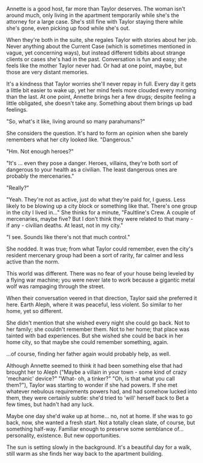 Annette is a good host, far more than Taylor deserves. The woman isn't around much, only living in the apartment temporarily while she's the attorney for a large case. She's still fine with Taylor staying there while she's gone, even picking up food while she's out. 

When they're both in the suite, she regales Taylor with stories about her job. Never anything about the Current Case (which is sometimes mentioned in vague, yet concerning ways), but instead different tidbits about strange clients or cases she's had in the past. Conversation is fun and easy; she feels like the mother Taylor never had. Or had at one point, maybe, but those are very distant memories.

It's a kindness that Taylor worries she'll never repay in full. Every day it gets a little bit easier to wake up, yet her mind feels more clouded every morning than the last. At one point, Annette brings her a few drugs; despite feeling a little obligated, she doesn't take any. Something about them brings up bad feelings.

"So, what's it like, living around so many parahumans?"

She considers the question. It's hard to form an opinion when she barely remembers what her city looked like. "Dangerous."

"Hm. Not enough heroes?"

"It's ... even they pose a danger. Heroes, villains, they're both sort of dangerous to your health as a civilian. The least dangerous ones are probably the mercenaries."

"Really?"

"Yeah. They're not as active, just do what they're paid for, I guess. Less likely to be blowing up a city block or something like that. There's one group in the city I lived in..." She thinks for a minute, "Faultline's Crew. A couple of mercenaries, maybe five? But I don't think they were related to that many - if any - civilian deaths. At least, not in my city."

"I see. Sounds like there's not that much control."

She nodded. It was true; from what Taylor could remember, even the city's resident mercenary group had been a sort of rarity, far calmer and less active than the norm.

This world was different. There was no fear of your house being leveled by a flying war machine; you were never late to work because a gigantic metal wolf was rampaging through the street. 

When their conversation veered in that direction, Taylor said she preferred it here. Earth Aleph, where it was peaceful, less violent. So similar to her home, yet so different.

She didn't mention that she wished every night she could go back. Not to her family; she couldn't remember them. Not to her home; that place was tainted with bad experiences. But she wished she could be back in her home city, so that maybe she could remember something, again.

...of course, finding her father again would probably help, as well. 

Although Annette seemed to think it had been something else that had brought her to Aleph ("Maybe a villain in your town - some kind of crazy 'mechanic' device?" "What- oh, a tinker?" "Oh, is that what you call them?"), Taylor was starting to wonder if she had powers. If she met whatever nebulous requirements powers had, and had somehow lucked into them, they were certainly subtle: she'd tried to 'will' herself back to Bet a few times, but hadn't had any luck. 

Maybe one day she'd wake up at home... no, not at home. If she was to go back, now, she wanted a fresh start. Not a totally clean slate, of course, but something half-way. Familiar enough to preserve some semblance of... personality, existence. But new opportunities.

The sun is setting slowly in the background. It's a beautiful day for a walk, still warm as she finds her way back to the apartment building. 